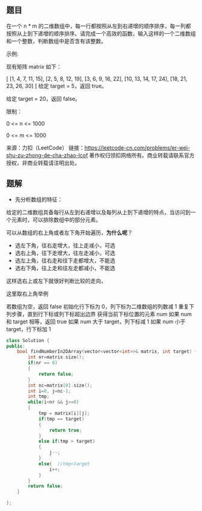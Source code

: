 ## 题目

在一个 n * m 的二维数组中，每一行都按照从左到右递增的顺序排序，每一列都按照从上到下递增的顺序排序。请完成一个高效的函数，输入这样的一个二维数组和一个整数，判断数组中是否含有该整数。

 

示例:

现有矩阵 matrix 如下：

[
  [1,   4,  7, 11, 15],
  [2,   5,  8, 12, 19],
  [3,   6,  9, 16, 22],
  [10, 13, 14, 17, 24],
  [18, 21, 23, 26, 30]
]
给定 target = 5，返回 true。

给定 target = 20，返回 false。

 

限制：

0 <= n <= 1000

0 <= m <= 1000

来源：力扣（LeetCode）
链接：https://leetcode-cn.com/problems/er-wei-shu-zu-zhong-de-cha-zhao-lcof
著作权归领扣网络所有。商业转载请联系官方授权，非商业转载请注明出处。





## 题解

- 先分析数组的特征：

给定的二维数组具备每行从左到右递增以及每列从上到下递增的特点，当访问到一个元素时，可以排除数组中的部分元素。

可以从数组的右上角或者左下角开始遍历，**为什么呢**？

- 选左下角，往右走增大，往上走减小，可选
- 选右上角，往下走增大，往左走减小，可选
- 选左上角，往右走和往下走都增大，不能选
- 选右下角，往上走和往左走都减小，不能选

这样选右上或左下就很好判断比较的走向，

这里取右上角举例

若数组为空，返回 false
初始化行下标为 0，列下标为二维数组的列数减 1
重复下列步骤，直到行下标或列下标超出边界
获得当前下标位置的元素 num
如果 num 和 target 相等，返回 true
如果 num 大于 target，列下标减 1
如果 num 小于 target，行下标加 1

```c++
class Solution {
public:
    bool findNumberIn2DArray(vector<vector<int>>& matrix, int target) {
        int nr=matrix.size();
        if(nr == 0)
        {
            return false;
        }
        int nc=matrix[0].size();
        int i=0, j=nc-1;
        int tmp;
        while(i<nr && j>=0)
        {
            tmp = matrix[i][j];
            if(tmp == target)
            {
                return true;
            }
            else if(tmp > target)
            {
                j--;
            }
            else{  //tmp<target
                i++;
            }
        }
        return false;
    }

};
```

